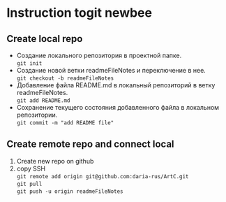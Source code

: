 # Instruction togit newbee

##  Create local repo
* Cоздание локального репозитория в проектной папке.  
```git init```  
* Cоздание новой ветки readmeFileNotes и переключение в нее.  
```git checkout -b readmeFileNotes```   
* Добавление файла README.md  в локальный репозиторий в ветку readmeFileNotes.  
```git add README.md```  
* Сохранение текущего состояния добавленного файла в локальном репозитории.  
```git commit -m "add README file"```  

## Create remote repo and connect local
1. Create new repo on github
2. copy SSH  
```git remote add origin git@github.com:daria-rus/ArtC.git```  
```git pull```  
```git push -u origin readmeFileNotes```  


